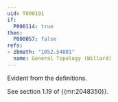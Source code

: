 ```yaml
---
uid: T000191
if:
  P000114: true
then:
  P000057: false
refs:
- zbmath: "1052.54001"
  name: General Topology (Willard)
---
```


Evident from the definitions.

See section 1.19 of {{mr:2048350}}.
